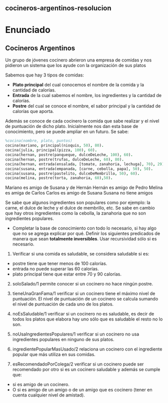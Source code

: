 ## cocineros-argentinos-resolucion

# Enunciado

## Cocineros Argentinos

Un grupo de jóvenes cocinero abrieron una empresa de comidas y nos pidieron un sistema que los ayude con la organización de sus platos

Sabemos que hay 3 tipos de comidas:
* **Plato principal** del cual conocemos el nombre de la comida y la cantidad de calorías.
* **Entrada** de la cual sabemos el nombre, los ingredientes y la cantidad de calorías.
* **Postre** del cual se conoce el nombre, el sabor principal y la cantidad de calorías que aporta.

Además se conoce de cada cocinero la comida que sabe realizar y el nivel de puntuación de dicho plato. Inicialmente nos dan esta base de conocimiento, pero se puede ampliar en un futuro. Se sabe:

```prolog
%cocina(nombre, plato, puntos)
cocina(mariano, principal(nioquis, 50), 80).
cocina(julia, principal(pizza, 100), 60).
cocina(hernan, postre(panqueque, dulceDeLeche, 100), 60).
cocina(hernan, postre(trufas, dulceDeLeche, 60), 80).
cocina(hernan, entrada(ensalada, [tomate, zanahoria, lechuga], 70), 29).
cocina(susana, entrada(empanada, [carne, cebolla, papa], 50), 50).
cocina(susana, postre(pastelito, dulceDeMembrillo, 50), 60).
cocina(melina, postre(torta, zanahoria, 60),50).
```
Mariano es amigo de Susana y de Hernán
Hernán es amigo de Pedro
Melina es amiga de Carlos
Carlos es amigo de Susana
Susana no tiene amigos

Se sabe que algunos ingredientes son populares como por ejemplo: la carne, el dulce de leche y el dulce de membrillo, etc. Se sabe en cambio que hay otros ingredientes como la cebolla, la zanahoria que no son ingredientes populares.
* Completar la base de conocimiento con todo lo necesario, si hay algo que no se agrega explicar por qué.
Definir los siguientes predicados de manera que sean **totalmente inversibles**. Usar recursividad sólo si es necesario.

1)	Verificar si una comida es saludable, se considera saludable si es:
* postre tiene que tener menos de 100 calorías.
* entrada no puede superar las 60 calorías.
* plato principal tiene que estar entre 70 y 90 calorías.

2)	soloSalado/1 permite conocer si un cocinero no hace ningún postre.

3)	tieneUnaGranFama/1 verificar si un cocinero tiene el máximo nivel de puntuación. El nivel de puntuación de un cocinero se calcula sumando el nivel de puntuación de cada uno de los platos.

4)	noEsSaludable/1 verificar si un cocinero no es saludable, es decir de todos los platos que elabora hay uno sólo que es saludable el resto no lo son.

5)	noUsaIngredientesPopulares/1 verificar si un cocinero no usa ingredientes populares en ninguno de sus platos.

6)	ingredientePopularMasUsado/2 relaciona un cocinero con el ingrediente popular que más utiliza en sus comidas.

7)	esRecomendadoPorColega/2 verificar si un cocinero puede ser recomendado por otro si es un cocinero saludable y además se cumple que:
*	si es amigo de un cocinero.
*	O si es amigo de un amigo o de un amigo que es cocinero (tener en cuenta cualquier nivel de amistad).
